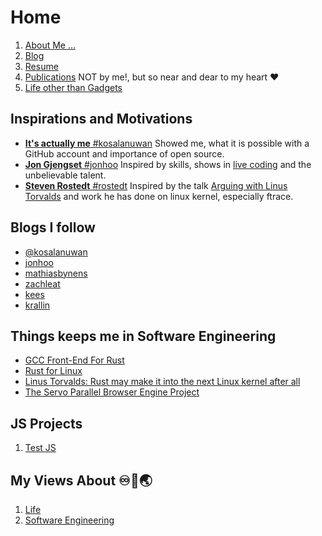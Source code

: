 # Home

1. [About Me ...](https://mahesh-maximus.github.io/about/about.html)
2. [Blog](https://mahesh-maximus.github.io/blog-posts/index.html) 
3. [Resume](https://mahesh-maximus.github.io/resume/resume.html)
4. [Publications](https://mahesh-maximus.github.io/publications/index.html) NOT by me!, but so near and dear to my heart ❤️
5. [Life other than Gadgets]()

## Inspirations and Motivations
* [**It's actually me** #kosalanuwan](https://github.com/kosalanuwan) Showed me, what it is possible with a GitHub account and importance of open source.
* [**Jon Gjengset** #jonhoo](https://github.com/jonhoo) Inspired by skills, shows in [live coding](https://www.youtube.com/c/JonGjengset) and the unbelievable talent.
* [**Steven Rostedt** #rostedt](https://github.com/rostedt) Inspired by the talk [Arguing with Linus Torvalds](https://www.youtube.com/watch?v=0pHImHVrI2I) and work he has done on linux kernel, especially ftrace.

## Blogs I follow
* [@kosalanuwan](https://kosalanuwan.github.io/)
* [jonhoo](https://thesquareplanet.com/)
* [mathiasbynens](https://mathiasbynens.be/)
* [zachleat](https://zachleat.com/)
* [kees](https://outflux.net/blog/)
* [krallin](http://curiousthing.org/)

## Things keeps me in Software Engineering
* [GCC Front-End For Rust](https://rust-gcc.github.io/)
* [Rust for Linux](https://github.com/Rust-for-Linux/linux)
* [Linus Torvalds: Rust may make it into the next Linux kernel after all](https://www.zdnet.com/article/linus-torvalds-rust-may-make-it-into-the-next-linux-kernel-after-all/)
* [The Servo Parallel Browser Engine Project](https://github.com/servo/servo)

## JS Projects
1. [Test JS](https://mahesh-maximus.github.io/test-js/index.html)

## My Views About ♾️🛟🌏
1. [Life](https://mahesh-maximus.github.io/my-views/life.md)
2. [Software Engineering ](https://mahesh-maximus.github.io/my-views/software-engineering.md)